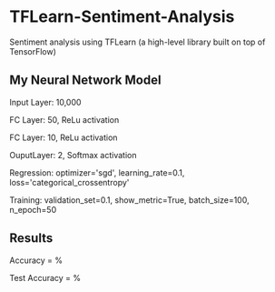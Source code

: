 # TFLearn-Sentiment-Analysis
Sentiment analysis using TFLearn (a high-level library built on top of TensorFlow)

## My Neural Network Model
Input Layer: 10,000

FC Layer: 50, ReLu activation

FC Layer: 10, ReLu activation

OuputLayer: 2, Softmax activation

Regression: optimizer='sgd', learning_rate=0.1, loss='categorical_crossentropy'

Training: validation_set=0.1, show_metric=True, batch_size=100, n_epoch=50

## Results
Accuracy = %

Test Accuracy = %
